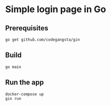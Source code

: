 # Simple login page in Go

## Prerequisites

```shell
go get github.com/codegangsta/gin
```

## Build

```shell
go main
```

## Run the app

```shell
docker-compose up
gin run
```
